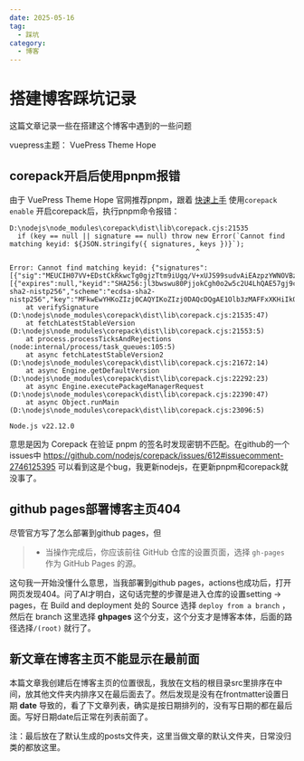 ```yaml
---
date: 2025-05-16
tag:
  - 踩坑
category: 
  - 博客
---
```




# 搭建博客踩坑记录

这篇文章记录一些在搭建这个博客中遇到的一些问题

vuepress主题： VuePress Theme Hope



## corepack开启后使用pnpm报错

由于 VuePress Theme Hope 官网推荐pnpm，跟着 [快速上手](https://theme-hope.vuejs.press/zh/get-started/) 使用`corepack enable` 开启corepack后，执行pnpm命令报错：

```
D:\nodejs\node_modules\corepack\dist\lib\corepack.cjs:21535
  if (key == null || signature == null) throw new Error(`Cannot find matching keyid: ${JSON.stringify({ signatures, keys })}`);
                                              ^

Error: Cannot find matching keyid: {"signatures":[{"sig":"MEUCIH07VV+EDstCkRkwcTg0gjzTtm9iUgq/V+xUJS99sudvAiEAzpzYWNOVBzSfdPx3gKs+NBqizwhognhKKRF4AQyU5/s=","keyid":"SHA256:DhQ8wR5APBvFHLF/+Tc+AYvPOdTpcIDqOhxsBHRwC7U"}],"keys":[{"expires":null,"keyid":"SHA256:jl3bwswu80PjjokCgh0o2w5c2U4LhQAE57gj9cz1kzA","keytype":"ecdsa-sha2-nistp256","scheme":"ecdsa-sha2-nistp256","key":"MFkwEwYHKoZIzj0CAQYIKoZIzj0DAQcDQgAE1Olb3zMAFFxXKHiIkQO5cJ3Yhl5i6UPp+IhuteBJbuHcA5UogKo0EWtlWwW6KSaKoTNEYL7JlCQiVnkhBktUgg=="}]}
    at verifySignature (D:\nodejs\node_modules\corepack\dist\lib\corepack.cjs:21535:47)
    at fetchLatestStableVersion (D:\nodejs\node_modules\corepack\dist\lib\corepack.cjs:21553:5)
    at process.processTicksAndRejections (node:internal/process/task_queues:105:5)
    at async fetchLatestStableVersion2 (D:\nodejs\node_modules\corepack\dist\lib\corepack.cjs:21672:14)
    at async Engine.getDefaultVersion (D:\nodejs\node_modules\corepack\dist\lib\corepack.cjs:22292:23)
    at async Engine.executePackageManagerRequest (D:\nodejs\node_modules\corepack\dist\lib\corepack.cjs:22390:47)
    at async Object.runMain (D:\nodejs\node_modules\corepack\dist\lib\corepack.cjs:23096:5)

Node.js v22.12.0
```

意思是因为 Corepack 在验证 pnpm 的签名时发现密钥不匹配。在github的一个issues中 https://github.com/nodejs/corepack/issues/612#issuecomment-2746125395 可以看到这是个bug，我更新nodejs，在更新pnpm和corepack就没事了。



## github pages部署博客主页404

尽管官方写了怎么部署到github pages，但

> - 当操作完成后，你应该前往 GitHub 仓库的设置页面，选择 `gh-pages` 作为 GitHub Pages 的源。

 这句我一开始没懂什么意思，当我部署到github pages，actions也成功后，打开网页发现404。问了AI才明白，这句话完整的步骤是进入仓库的设置setting → pages，在 Build and deployment 处的 Source 选择 `deploy from a branch` ，然后在 branch 这里选择 **ghpages** 这个分支，这个分支才是博客本体，后面的路径选择`/(root)` 就行了。



## 新文章在博客主页不能显示在最前面

本篇文章我创建后在博客主页的位置很乱，我放在文档的根目录src里排序在中间，放其他文件夹内排序又在最后面去了。然后发现是没有在frontmatter设置日期 **date** 导致的，看了下文章列表，确实是按日期排列的，没有写日期的都在最后面。写好日期date后正常在列表前面了。

注：最后放在了默认生成的posts文件夹，这里当做文章的默认文件夹，日常没归类的都放这里。




